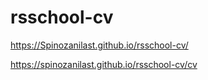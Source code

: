 # rsschool-cv
https://Spinozanilast.github.io/rsschool-cv/

https://spinozanilast.github.io/rsschool-cv/cv
